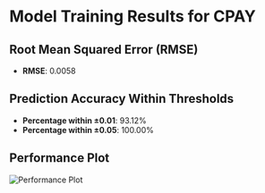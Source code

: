 # Model Training Results for CPAY

## Root Mean Squared Error (RMSE)
- **RMSE**: 0.0058

## Prediction Accuracy Within Thresholds
- **Percentage within ±0.01**: 93.12%
- **Percentage within ±0.05**: 100.00%

## Performance Plot
![Performance Plot](../imgs/CPAY.png)
